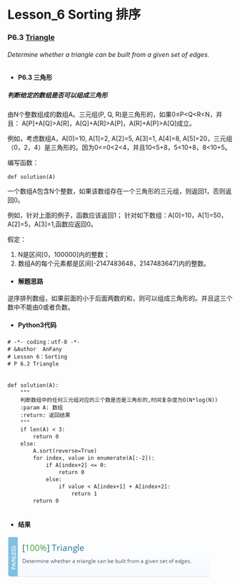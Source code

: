 # Lesson_6 Sorting  排序



### P6.3 [Triangle](https://app.codility.com/programmers/lessons/2-arrays/triangle/) 
###### Determine whether a triangle can be built from a given set of edges.


* #### P6.3 三角形

#####  判断给定的数组是否可以组成三角形

由N个整数组成的数组A。三元组(P, Q, R)是三角形的，如果0≤P<Q<R<N，并且：
A[P]+A[Q]>A[R]，A[Q]+A[R]>A[P]，A[R]+A[P]>A[Q]成立。

例如，考虑数组A，A[0]=10, A[1]=2, A[2]=5, A[3]=1, A[4]=8, A[5]=20，三元组（0，2，4）是三角形的。因为0<=0<2<4，并且10<5+8，5<10+8，8<10+5。

编写函数：
```
def solution(A)
```

一个数组A包含N个整数，如果该数组存在一个三角形的三元组，则返回1，否则返回0。

例如，针对上面的例子，函数应该返回1；
针对如下数组：A[0]=10，A[1]=50，A[2]=5，A[3]=1,函数应返回0。


假定：
  1. N是区间[0，100000]内的整数；
  2. 数组A的每个元素都是区间[-2147483648，2147483647]内的整数。
  


* #### 解题思路

逆序排列数组，如果前面的小于后面两数的和，则可以组成三角形的。并且这三个数中不能由0或者负数。


* #### Python3代码



```
# -*- coding：utf-8 -*-
# &Author  AnFany
# Lesson 6：Sorting
# P 6.2 Triangle


def solution(A):
    """
    判断数组中的任何三元组对应的三个数是否是三角形的,时间复杂度为O(N*log(N))
    :param A: 数组
    :return: 返回结果
    """
    if len(A) < 3:
        return 0
    else:
        A.sort(reverse=True)
        for index, value in enumerate(A[:-2]):
            if A[index+2] <= 0:
                return 0
            else:
                if value < A[index+1] + A[index+2]:
                    return 1
        return 0


```


* #### 结果


![image](https://github.com/Anfany/Codility-Lessons-By-Python3/blob/master/L6_Sorting/6.3.png)
